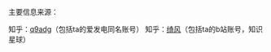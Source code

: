 主要信息来源：

知乎：[q9adg](https://www.zhihu.com/people/kvxjr369f)（包括ta的爱发电同名账号）
知乎：[绮风](https://www.zhihu.com/people/gggijj)（包括ta的b站账号，知识星球）


